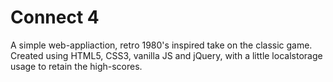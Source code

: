 # Connect 4

A simple web-appliaction, retro 1980's inspired take on the classic game. Created using HTML5, CSS3, vanilla JS and jQuery, with a little localstorage usage to retain the high-scores.
